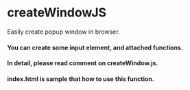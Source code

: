 # createWindowJS
Easily create popup window in browser.

#### You can create some input element, and attached functions.
#### In detail, please read comment on createWindow.js.
#### index.html is sample that how to use this function.
